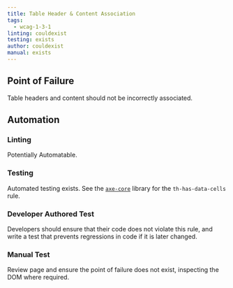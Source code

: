 ```yaml
---
title: Table Header & Content Association
tags: 
  - wcag-1-3-1
linting: couldexist
testing: exists
author: couldexist
manual: exists
---
```


## Point of Failure
Table headers and content should not be incorrectly associated.

## Automation

### Linting
Potentially Automatable.

### Testing
Automated testing exists. See the [`axe-core`](https://github.com/dequelabs/axe-core) library for the `th-has-data-cells` rule.

### Developer Authored Test
Developers should ensure that their code does not violate this rule, and write a test that prevents regressions in code if it is later changed.

### Manual Test
Review page and ensure the point of failure does not exist, inspecting the DOM where required.